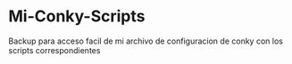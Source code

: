 # Mi-Conky-Scripts

Backup para acceso facil de mi archivo de configuracion de conky con los scripts correspondientes
